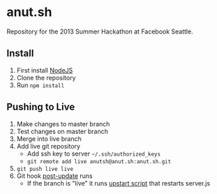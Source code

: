 anut.sh
===============

Repository for the 2013 Summer Hackathon at Facebook Seattle.

## Install

1. First install [NodeJS](http://nodejs.org/)
2. Clone the repository
3. Run `npm install`

## Pushing to Live
1. Make changes to master branch
2. Test changes on master branch
3. Merge into live branch
4. Add live git repository
   * Add ssh key to server ``~/.ssh/authorized_keys``
   * ``git remote add live anutsh@anut.sh:anut.sh.git``
5. ``git push live live``
6. Git hook [post-update](https://github.com/zdwolfe/anut.sh/blob/master/config/git/hooks/post-update) runs
   * If the branch is "live" it runs [upstart script](https://github.com/zdwolfe/anut.sh/blob/master/config/etc/init/anut.sh.conf) that restarts server.js 
